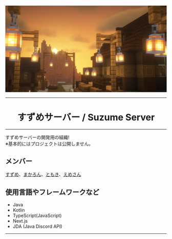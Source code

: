 ![トップ画](https://raw.githubusercontent.com/SuzumeServer/.github/main/2023-09-01_22.34.23.png)
<hr>
<h1 align="center"><b>すずめサーバー / Suzume Server</b></h1>
<hr>

すずめサーバーの開発用の組織!  
※基本的にはプロジェクトは公開しません。
## メンバー
[すずめ](https://github.com/FartherSuzume)、[まかろん](https://github.com/macaronda4)、[ともき](https://github.com/u-tom0319)、[えめさん](https://github.com/emesan22)
## 使用言語やフレームワークなど
- Java
- Kotlin
- TypeScript(JavaScript)
- Next.js
- JDA (Java Discord API)
<hr>
